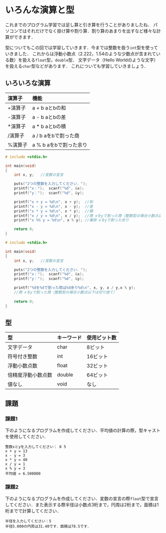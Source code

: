 # いろんな演算と型

これまでのプログラム学習では足し算と引き算を行うことがありましたね．
パソコンではそれだけでなく掛け算や割り算．割り算のあまりを出すなど様々な計算ができます．

型についてもこの回では学習していきます．今までは整数を扱う`int`型を使っていきました．
これからは浮動小数点（2.222，1.54のような少数点が含まれている数）を扱える`float`型，`double`型．
文字データ（Hello Worldのような文字）を扱える`char`型などがあります．
これについても学習していきましょう．

## いろいろな演算

| 演算子 | 機能 |
| :- | :- |
| +演算子 | a + b aとbの和 |
| -演算子 | a - b aとbの差 |
| *演算子 | a * b aとbの積 |
| /演算子 | a / b aをbで割った商 |
| %演算子 | a % b aをbで割った余り |

```c
# include <stdio.h>

int main(void)
{
    int x, y;   //変数の宣言

    puts("2つの整数を入力してください．");
    printf("x：");  scanf("%d", &x);
    printf("y：");  scanf("%d", &y);

    printf("x + y = %d\n", x + y);  //和
    printf("x - y = %d\n", x - y);  //差
    printf("x * y = %d\n", x * y);  //積
    printf("x / y = %d\n", x / y);  //商 xをyで割った商（整数型の場合小数点以下は切り捨て）
    printf("x %% y = %d\n", x % y); //乗除 xをyで割った余り

    return 0;
}
```

```c
# include <stdio.h>

int main(void)
{
    int x, y;   //変数の宣言

    puts("2つの整数を入力してください．");
    printf("x：");  scanf("%d", &x);
    printf("y：");  scanf("%d", &y);

    printf("%dを%dで割った商は%d余り%d\n", x, y, x / y,x % y);
    //商 xをyで割った商（整数型の場合小数点以下は切り捨て）
    
    return 0;
}
```

## 型

| 型 | キーワード | 使用ビット数 |
| :- | :- | :- |
| 文字データ | char | 8ビット |
| 符号付き整数 | int | 16ビット |
| 浮動小数点数 | float | 32ビット |
| 倍精度浮動小数点数 | double | 64ビット |
| 値なし | void | なし |

## 課題

### 課題1

下のようになるプログラムを作成してください．平均値の計算の際，型キャストを使用してください．

```shell
整数xとyを入力してください： 8 5
x + y = 13
x - y = 3
x * y = 40
x / y = 1
x % y = 3
平均値 = 6.500000
```

### 課題2

下のようになるプログラムを作成してください．変数の宣言の際`float`型で宣言してください．また表示する際半径は小数点3桁まで，円周は2桁まで，面積は1桁までで計算してください．

```shell
半径を入力してください：5
半径5.000の円周は31.40です．面積は78.5です．
```
